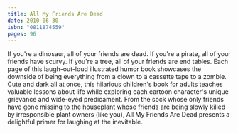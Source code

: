 ```yaml
---
title: All My Friends Are Dead
date: 2010-06-30
isbn: "0811874559"
pages: 96
---
```


If you're a dinosaur, all of your friends are dead. If you're a pirate, all of your friends have scurvy. If you're a tree, all of your friends are end tables. Each page of this laugh-out-loud illustrated humor book showcases the downside of being everything from a clown to a cassette tape to a zombie. Cute and dark all at once, this hilarious children's book for adults teaches valuable lessons about life while exploring each cartoon character's unique grievance and wide-eyed predicament. From the sock whose only friends have gone missing to the houseplant whose friends are being slowly killed by irresponsible plant owners (like you), All My Friends Are Dead presents a delightful primer for laughing at the inevitable.